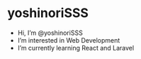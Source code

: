 # yoshinoriSSS

-  Hi, I’m @yoshinoriSSS
-  I’m interested in Web Development
-  I’m currently learning React and Laravel
